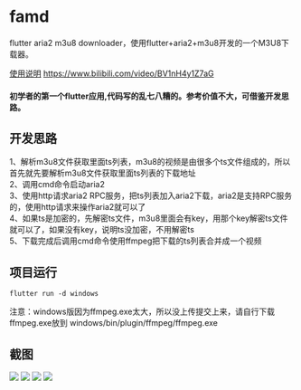 # famd
flutter aria2 m3u8 downloader，使用flutter+aria2+m3u8开发的一个M3U8下载器。

[使用说明](https://www.bilibili.com/video/BV1nH4y1Z7aG)
https://www.bilibili.com/video/BV1nH4y1Z7aG

#### 初学者的第一个flutter应用,代码写的乱七八糟的。参考价值不大，可借鉴开发思路。

## 开发思路
1、解析m3u8文件获取里面ts列表，m3u8的视频是由很多个ts文件组成的，所以首先就先要解析m3u8文件获取里面ts列表的下载地址  
2、调用cmd命令启动aria2  
3、使用http请求aria2 RPC服务，把ts列表加入aria2下载，aria2是支持RPC服务的，使用http请求来操作aria2就可以了  
4、如果ts是加密的，先解密ts文件，m3u8里面会有key，用那个key解密ts文件就可以了，如果没有key，说明ts没加密，不用解密ts  
5、下载完成后调用cmd命令使用ffmpeg把下载的ts列表合并成一个视频

## 项目运行
```
flutter run -d windows
```
注意：windows版因为ffmpeg.exe太大，所以没上传提交上来，请自行下载ffmpeg.exe放到 windows/bin/plugin/ffmpeg/ffmpeg.exe
## 截图
![](https://sddman.oss-cn-shenzhen.aliyuncs.com/flutter/famd/win/1.jpg)
![](https://sddman.oss-cn-shenzhen.aliyuncs.com/flutter/famd/win/2.jpg)
![](https://sddman.oss-cn-shenzhen.aliyuncs.com/flutter/famd/win/3.jpg)
![](https://sddman.oss-cn-shenzhen.aliyuncs.com/flutter/famd/win/4.jpg)

